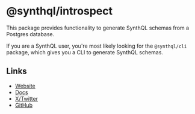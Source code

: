 # @synthql/introspect

This package provides functionality to generate SynthQL schemas from a Postgres database.

If you are a SynthQL user, you're most likely looking for the `@synthql/cli` package, which gives you a CLI to generate SynthQL schemas.

## Links

-   [Website](https://synthql.dev)
-   [Docs](https://synthql.dev/docs/getting-started)
-   [X/Twitter](https://twitter.com/fernandohur)
-   [GitHub](https://github.com/synthql/SynthQL)
